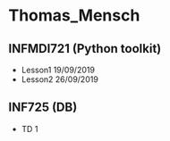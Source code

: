 # Thomas_Mensch

## INFMDI721 (Python toolkit)
 - Lesson1 19/09/2019
 - Lesson2 26/09/2019

## INF725 (DB)
 - TD 1
